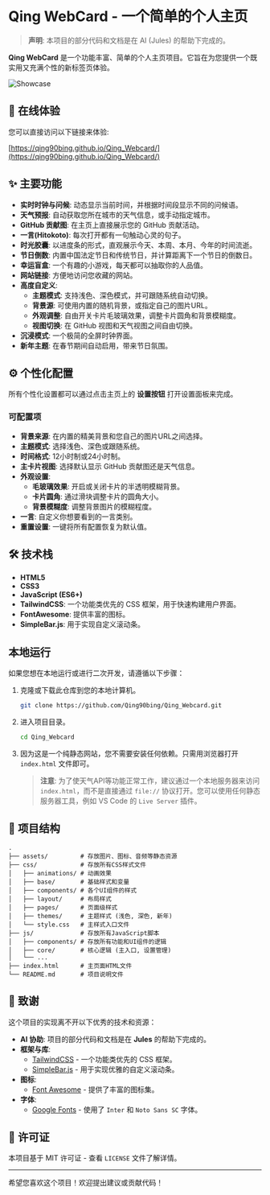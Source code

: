 # Qing WebCard - 一个简单的个人主页

> **声明**: 本项目的部分代码和文档是在 AI (Jules) 的帮助下完成的。

**Qing WebCard** 是一个功能丰富、简单的个人主页项目。它旨在为您提供一个既实用又充满个性的新标签页体验。

![Showcase](https://s21.ax1x.com/2025/09/04/pVgIM28.jpg)

## 🚀 在线体验

您可以直接访问以下链接来体验:

[https://qing90bing.github.io/Qing_Webcard/](https://qing90bing.github.io/Qing_Webcard/)

## ✨ 主要功能

- **实时时钟与问候**: 动态显示当前时间，并根据时间段显示不同的问候语。
- **天气预报**: 自动获取您所在城市的天气信息，或手动指定城市。
- **GitHub 贡献图**: 在主页上直接展示您的 GitHub 贡献活动。
- **一言(Hitokoto)**: 每次打开都有一句触动心灵的句子。
- **时光胶囊**: 以进度条的形式，直观展示今天、本周、本月、今年的时间流逝。
- **节日倒数**: 内置中国法定节日和传统节日，并计算距离下一个节日的倒数日。
- **幸运盲盒**: 一个有趣的小游戏，每天都可以抽取你的人品值。
- **网站链接**: 方便地访问您收藏的网站。
- **高度自定义**:
    - **主题模式**: 支持浅色、深色模式，并可跟随系统自动切换。
    - **背景源**: 可使用内置的随机背景，或指定自己的图片URL。
    - **外观调整**: 自由开关卡片毛玻璃效果，调整卡片圆角和背景模糊度。
    - **视图切换**: 在 GitHub 视图和天气视图之间自由切换。
- **沉浸模式**: 一个极简的全屏时钟界面。
- **新年主题**: 在春节期间自动启用，带来节日氛围。

## ⚙️ 个性化配置

所有个性化设置都可以通过点击主页上的 **设置按钮** 打开设置面板来完成。

### 可配置项

- **背景来源**: 在内置的精美背景和您自己的图片URL之间选择。
- **主题模式**: 选择浅色、深色或跟随系统。
- **时间格式**: 12小时制或24小时制。
- **主卡片视图**: 选择默认显示 GitHub 贡献图还是天气信息。
- **外观设置**:
  - **毛玻璃效果**: 开启或关闭卡片的半透明模糊背景。
  - **卡片圆角**: 通过滑块调整卡片的圆角大小。
  - **背景模糊度**: 调整背景图片的模糊程度。
- **一言**: 自定义你想要看到的一言类别。
- **重置设置**: 一键将所有配置恢复为默认值。

## 🛠️ 技术栈

- **HTML5**
- **CSS3**
- **JavaScript (ES6+)**
- **TailwindCSS**: 一个功能类优先的 CSS 框架，用于快速构建用户界面。
- **FontAwesome**: 提供丰富的图标。
- **SimpleBar.js**: 用于实现自定义滚动条。

## 本地运行

如果您想在本地运行或进行二次开发，请遵循以下步骤：

1.  克隆或下载此仓库到您的本地计算机。
    ```bash
    git clone https://github.com/Qing90bing/Qing_Webcard.git
    ```
2.  进入项目目录。
    ```bash
    cd Qing_Webcard
    ```
3.  因为这是一个纯静态网站，您不需要安装任何依赖。只需用浏览器打开 `index.html` 文件即可。
    > **注意**: 为了使天气API等功能正常工作，建议通过一个本地服务器来访问 `index.html`，而不是直接通过 `file://` 协议打开。您可以使用任何静态服务器工具，例如 VS Code 的 `Live Server` 插件。

## 📁 项目结构

```
.
├── assets/         # 存放图片、图标、音频等静态资源
├── css/            # 存放所有CSS样式文件
│   ├── animations/ # 动画效果
│   ├── base/       # 基础样式和变量
│   ├── components/ # 各个UI组件的样式
│   ├── layout/     # 布局样式
│   ├── pages/      # 页面级样式
│   ├── themes/     # 主题样式 (浅色, 深色, 新年)
│   └── style.css   # 主样式入口文件
├── js/             # 存放所有JavaScript脚本
│   ├── components/ # 存放所有功能和UI组件的逻辑
│   ├── core/       # 核心逻辑 (主入口, 设置管理)
│   └── ...
├── index.html      # 主页面HTML文件
└── README.md       # 项目说明文件
```

## 🙏 致谢

这个项目的实现离不开以下优秀的技术和资源：

- **AI 协助**: 项目的部分代码和文档是在 **Jules** 的帮助下完成的。
- **框架与库**:
  - [TailwindCSS](https://tailwindcss.com/) - 一个功能类优先的 CSS 框架。
  - [SimpleBar.js](https://github.com/Grsmto/simplebar) - 用于实现优雅的自定义滚动条。
- **图标**:
  - [Font Awesome](https://fontawesome.com/) - 提供了丰富的图标集。
- **字体**:
  - [Google Fonts](https://fonts.google.com/) - 使用了 `Inter` 和 `Noto Sans SC` 字体。

## 📄 许可证

本项目基于 MIT 许可证 - 查看 `LICENSE` 文件了解详情。

---

希望您喜欢这个项目！欢迎提出建议或贡献代码！
